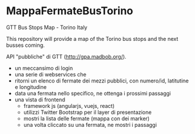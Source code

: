 # MappaFermateBusTorino
GTT Bus Stops Map - Torino Italy

This repository will provide a map of the Torino bus stops and the next busses coming. 


API "pubbliche" di GTT (http://gpa.madbob.org/).

-  un meccansimo di login
-  una serie di webservices che
  -  ritorni un elenco di fermate dei mezzi pubblici, con numero/id, latitutine e longitudine 
  -  data una fermata nello specifico, ne ottenga i prossimi passaggi
- una vista di frontend
  -  framework js (angularjs, vuejs, react) 
  -  utilizzi Twitter Bootstrap per il layer di presentazione
  -  mostri la lista delle fermate (mappa con dei marker)
  -  una volta cliccato su una fermata, ne mostri i passaggi
